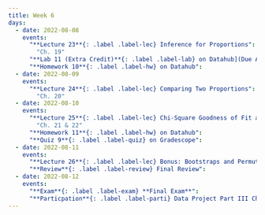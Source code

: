 ```yaml
---
title: Week 6
days:
  - date: 2022-08-08
    events: 
      "**Lecture 23**{: .label .label-lec} Inference for Proportions":
        "Ch. 19" 
      "**Lab 11 (Extra Credit)**{: .label .label-lab} on Datahub](Due Aug. 12)":
      "**Homework 10**{: .label .label-hw} on Datahub":
  - date: 2022-08-09
    events:
      "**Lecture 24**{: .label .label-lec} Comparing Two Proportions":
        "Ch. 20"  
  - date: 2022-08-10
    events:
      "**Lecture 25**{: .label .label-lec} Chi-Square Goodness of Fit and Two-way Tables": 
        "Ch. 21 & 22"
      "**Homework 11**{: .label .label-hw} on Datahub":
      "**Quiz 9**{: .label .label-quiz} on Gradescope":
  - date: 2022-08-11
    events:
      "**Lecture 26**{: .label .label-lec} Bonus: Bootstraps and Permutations":
      "**Review**{: .label .label-review} Final Review":
  - date: 2022-08-12
    events:
      "**Exam**{: .label .label-exam} **Final Exam**":
      "**Particpation**{: .label .label-parti} Data Project Part III Check-in (By End of Day)":
---
```

